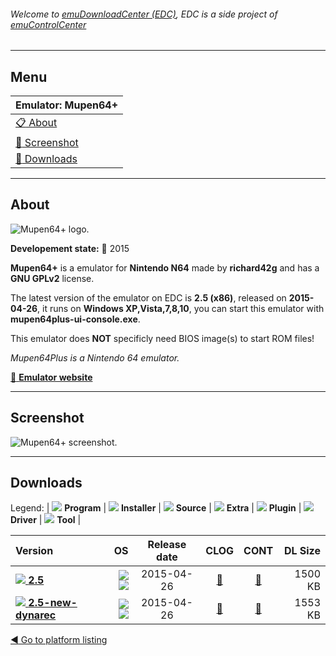 ###### Welcome to [emuDownloadCenter (EDC)](https://github.com/PhoenixInteractiveNL/emuDownloadCenter/wiki/), EDC is a side project of [emuControlCenter](https://github.com/PhoenixInteractiveNL/emuControlCenter/wiki/)
***
## Menu
| **Emulator: Mupen64+** |
|:---------|
| [:clipboard: About](#about) |
| [:sunrise: Screenshot](#screenshot) |
| [:floppy_disk: Downloads](#downloads) |
***
## About
![](https://github.com/PhoenixInteractiveNL/emuDownloadCenter/wiki/images_emulator/mupen64plus_logo_200.jpg "Mupen64+ logo.")

**Developement state:** :large_blue_circle: 2015

**Mupen64+** is a emulator for **Nintendo N64** made by **richard42g** and has a **GNU GPLv2** license.

The latest version of the emulator on EDC is **2.5 (x86)**, released on **2015-04-26**, it runs on **Windows XP,Vista,7,8,10**, you can start this emulator with **mupen64plus-ui-console.exe**.

This emulator does **NOT** specificly need BIOS image(s) to start ROM files!

_Mupen64Plus is a Nintendo 64 emulator._

[:link: **Emulator website**](http://mupen64plus.org)
***
## Screenshot
![](https://raw.githubusercontent.com/PhoenixInteractiveNL/emuDownloadCenter/master/hooks/mupen64plus/emulator_screen_01.jpg "Mupen64+ screenshot.")
***
## Downloads
Legend: | 
![](https://raw.githubusercontent.com/wiki/PhoenixInteractiveNL/emuDownloadCenter/images_misc/icon_program_24.png) **Program** | 
![](https://raw.githubusercontent.com/wiki/PhoenixInteractiveNL/emuDownloadCenter/images_misc/icon_installer_24.png) **Installer** | 
![](https://raw.githubusercontent.com/wiki/PhoenixInteractiveNL/emuDownloadCenter/images_misc/icon_source_code_24.png) **Source** | 
![](https://raw.githubusercontent.com/wiki/PhoenixInteractiveNL/emuDownloadCenter/images_misc/icon_extra_24.png) **Extra** | 
![](https://raw.githubusercontent.com/wiki/PhoenixInteractiveNL/emuDownloadCenter/images_misc/icon_plugin_24.png) **Plugin** | 
![](https://raw.githubusercontent.com/wiki/PhoenixInteractiveNL/emuDownloadCenter/images_misc/icon_driver_24.png) **Driver** | 
![](https://raw.githubusercontent.com/wiki/PhoenixInteractiveNL/emuDownloadCenter/images_misc/icon_tool_24.png) **Tool** | 
 
| Version | OS | Release date | CLOG | CONT | DL Size |
|:--------|---:|:------------:|:----:|:----:|--------:|
| [![](https://raw.githubusercontent.com/wiki/PhoenixInteractiveNL/emuDownloadCenter/images_misc/icon_program_24.png) **2.5**](https://github.com/PhoenixInteractiveNL/edc-repo0004/raw/master/mupen64plus/2.5.7z) | ![](https://raw.githubusercontent.com/wiki/PhoenixInteractiveNL/emuDownloadCenter/images_misc/logo_windows_24.png)![](https://raw.githubusercontent.com/wiki/PhoenixInteractiveNL/emuDownloadCenter/images_misc/icon_32-bit_24.png) | 2015-04-26 | [:page_facing_up:](https://github.com/PhoenixInteractiveNL/edc-repo0004/blob/master/mupen64plus/2.5_changelog.txt) | [:mag_right:](https://github.com/PhoenixInteractiveNL/edc-repo0004/blob/master/mupen64plus/2.5_contents.txt) | 1500 KB |
| [![](https://raw.githubusercontent.com/wiki/PhoenixInteractiveNL/emuDownloadCenter/images_misc/icon_program_24.png) **2.5-new-dynarec**](https://github.com/PhoenixInteractiveNL/edc-repo0004/raw/master/mupen64plus/2.5-new-dynarec.7z) | ![](https://raw.githubusercontent.com/wiki/PhoenixInteractiveNL/emuDownloadCenter/images_misc/logo_windows_24.png)![](https://raw.githubusercontent.com/wiki/PhoenixInteractiveNL/emuDownloadCenter/images_misc/icon_32-bit_24.png) | 2015-04-26 | [:page_facing_up:](https://github.com/PhoenixInteractiveNL/edc-repo0004/blob/master/mupen64plus/2.5-new-dynarec_changelog.txt) | [:mag_right:](https://github.com/PhoenixInteractiveNL/edc-repo0004/blob/master/mupen64plus/2.5-new-dynarec_contents.txt) | 1553 KB |

[:arrow_backward: Go to platform listing](https://github.com/PhoenixInteractiveNL/emuDownloadCenter/wiki/EDC-Platform-List)
